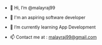 - 👋 Hi, I’m @malayraj99
- 👀 I'm an aspiring software developer

- 🌱 I’m currently learning App Development
- 📫 Contact me at : malayraj99@gmail.com

<!---
malayraj99/malayraj99 is a ✨ special ✨ repository because its `README.md` (this file) appears on your GitHub profile.
You can click the Preview link to take a look at your changes.
--->
